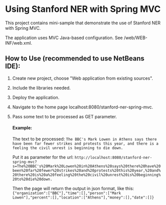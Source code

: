 # Using Stanford NER with Spring MVC


This project contains mini-sample that demonstrate the use of Stanford NER with Spring MVC. 

The application uses MVC Java-based configuration. See /web/WEB-INF/web.xml.

## How to Use (recommended to use NetBeans IDE):
1. Create new project, choose "Web application from existing sources".
2. Include the libraries needed.
3. Deploy the application. 
4. Navigate to the home page localhost:8080/stanford-ner-spring-mvc.
5. Pass some text to be processed as GET parameter.
        
    #### Example:

    The text to be processed: 
    `The BBC's Mark Lowen in Athens says there have been far fewer strikes and protests this year, and there is a feeling the civil unrest is beginning to die down.`
    
    Put it as parameter for the url:
    `http://localhost:8080/stanford-ner-spring-mvc?s=The%20BBC's%20Mark%20Lowen%20in%20Athens%20says%20there%20have%20been%20far%20fewer%20strikes%20and%20protests%20this%20year,%20and%20there%20is%20a%20feeling%20the%20civil%20unrest%20is%20beginning%20to%20die%20down.` 
    
    Then the page will return the output in json format, like this: 
    `{"organization":["BBC"],"time":[],"person":["Mark Lowen"],"percent":[],"location":["Athens"],"money":[],"date":[]}`



